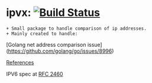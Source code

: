 ipvx:
[![Build Status](https://travis-ci.org/odeke-em/ipvx.png?branch=master)](https://travis-ci.org/odeke-em/ipvx)
====
    + Small package to handle comparison of ip addresses.
    + Mainly created to handle:

[Golang net address comparison issue] (https://github.com/golang/go/issues/8996)


[References](#references)  

   IPV6 spec at [RFC 2460](https://www.ietf.org/rfc/rfc2460.txt)
